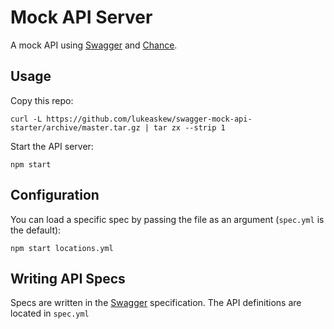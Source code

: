 # Mock API Server

A mock API using [Swagger](http://swagger.io/specification/) and [Chance](http://chancejs.com/).

## Usage

Copy this repo:

```
curl -L https://github.com/lukeaskew/swagger-mock-api-starter/archive/master.tar.gz | tar zx --strip 1
```

Start the API server:

```
npm start
```

## Configuration

You can load a specific spec by passing the file as an argument (`spec.yml` is the default):

```
npm start locations.yml
```

## Writing API Specs

Specs are written in the [Swagger](http://swagger.io/specification/) specification. The API definitions are located in `spec.yml`
